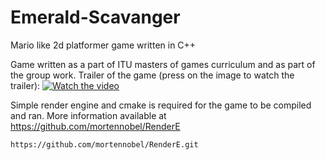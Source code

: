 # Emerald-Scavanger
Mario like 2d platformer game written in C++

Game written as a part of ITU masters of games curriculum and as part of the group work.
Trailer of the game (press on the image to watch the trailer):
[![Watch the video](https://img.youtube.com/vi/_55rMknwRXg/maxresdefault.jpg)](https://www.youtube.com/watch?v=_55rMknwRXg&feature=youtu.be&fbclid=IwAR2EqzsNQDnXNnmnwLulLt7iQ2lQ_CvlolCCvCeM80xFKX2wi1dDatQaFVk)

Simple render engine and cmake is required for the game to be compiled and ran.
More information available at https://github.com/mortennobel/RenderE
```
https://github.com/mortennobel/RenderE.git
```
